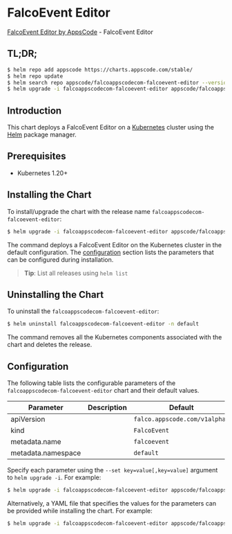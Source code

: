 # FalcoEvent Editor

[FalcoEvent Editor by AppsCode](https://appscode.com) - FalcoEvent Editor

## TL;DR;

```bash
$ helm repo add appscode https://charts.appscode.com/stable/
$ helm repo update
$ helm search repo appscode/falcoappscodecom-falcoevent-editor --version=v0.25.0
$ helm upgrade -i falcoappscodecom-falcoevent-editor appscode/falcoappscodecom-falcoevent-editor -n default --create-namespace --version=v0.25.0
```

## Introduction

This chart deploys a FalcoEvent Editor on a [Kubernetes](http://kubernetes.io) cluster using the [Helm](https://helm.sh) package manager.

## Prerequisites

- Kubernetes 1.20+

## Installing the Chart

To install/upgrade the chart with the release name `falcoappscodecom-falcoevent-editor`:

```bash
$ helm upgrade -i falcoappscodecom-falcoevent-editor appscode/falcoappscodecom-falcoevent-editor -n default --create-namespace --version=v0.25.0
```

The command deploys a FalcoEvent Editor on the Kubernetes cluster in the default configuration. The [configuration](#configuration) section lists the parameters that can be configured during installation.

> **Tip**: List all releases using `helm list`

## Uninstalling the Chart

To uninstall the `falcoappscodecom-falcoevent-editor`:

```bash
$ helm uninstall falcoappscodecom-falcoevent-editor -n default
```

The command removes all the Kubernetes components associated with the chart and deletes the release.

## Configuration

The following table lists the configurable parameters of the `falcoappscodecom-falcoevent-editor` chart and their default values.

|     Parameter      | Description |                 Default                  |
|--------------------|-------------|------------------------------------------|
| apiVersion         |             | <code>falco.appscode.com/v1alpha1</code> |
| kind               |             | <code>FalcoEvent</code>                  |
| metadata.name      |             | <code>falcoevent</code>                  |
| metadata.namespace |             | <code>default</code>                     |


Specify each parameter using the `--set key=value[,key=value]` argument to `helm upgrade -i`. For example:

```bash
$ helm upgrade -i falcoappscodecom-falcoevent-editor appscode/falcoappscodecom-falcoevent-editor -n default --create-namespace --version=v0.25.0 --set apiVersion=falco.appscode.com/v1alpha1
```

Alternatively, a YAML file that specifies the values for the parameters can be provided while
installing the chart. For example:

```bash
$ helm upgrade -i falcoappscodecom-falcoevent-editor appscode/falcoappscodecom-falcoevent-editor -n default --create-namespace --version=v0.25.0 --values values.yaml
```
